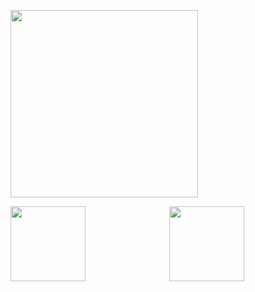<img width="300px" src="https://count.getloli.com/get/@FESSXX?theme=gelbooru"></img>
<div align="center">
  <img align="left" height="120px" src="https://github-readme-stats.vercel.app/api?username=FESSXX&include_all_commits=true&count_private-true&custom_title=FESSXX%20GitHub%20Stats&line_height=30&show_icons=true&hide_border=true&bg_color=192133&title_color=efb752&icon_color=efb752&text_color=70bed9" />
  <img height="120px" src="https://github-readme-stats.vercel.app/api/top-langs/?username=FESSXX&layout=compact&langs_count=6&text_color=70bed9&icon_color=fff&title_color=efb752&bg_color=192133&theme=graywhite" />
</div>
